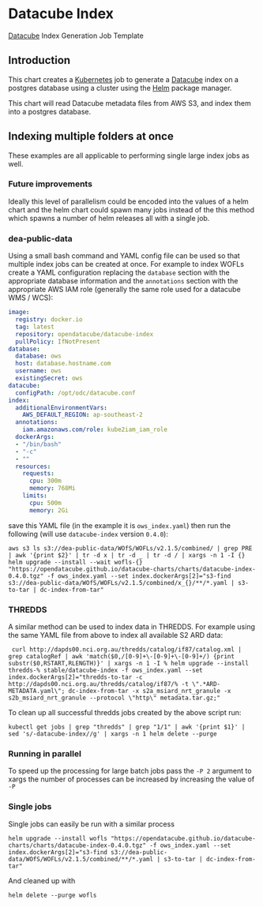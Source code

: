 # Datacube Index

[Datacube](https://www.opendatacube.org/) Index Generation Job Template

## Introduction

This chart creates a [Kubernetes](http://kubernetes.io) job to generate a [Datacube](https://github.com/opendatacube/datacube-core) index on a postgres database using a cluster using the [Helm](https://helm.sh) package manager.

This chart will read Datacube metadata files from AWS S3, and index them into a postgres database.

## Indexing multiple folders at once
These examples are all applicable to performing single large index jobs as well.

### Future improvements
Ideally this level of parallelism could be encoded into the values of a helm chart and the helm chart could spawn many jobs instead of the this method which spawns a number of helm releases all with a single job.

### dea-public-data
Using a small bash command and YAML config file can be used so that multiple index jobs can be created at once. For example to index WOFLs create a YAML configuration replacing the `database` section with the appropriate database information and the `annotations` section with the appropriate AWS IAM role (generally the same role used for a datacube WMS / WCS):
```YAML
image:
  registry: docker.io
  tag: latest
  repository: opendatacube/datacube-index
  pullPolicy: IfNotPresent
database:
  database: ows
  host: database.hostname.com
  username: ows
  existingSecret: ows
datacube:
  configPath: /opt/odc/datacube.conf
index:
  additionalEnvironmentVars:
    AWS_DEFAULT_REGION: ap-southeast-2
  annotations:
    iam.amazonaws.com/role: kube2iam_iam_role
  dockerArgs:
  - "/bin/bash"
  - "-c"
  - ""
  resources:
    requests:
      cpu: 300m
      memory: 768Mi
    limits:
      cpu: 500m
      memory: 2Gi
```
save this YAML file (in the example it is `ows_index.yaml`) then run the following (will use `datacube-index` version `0.4.0`):
```console
aws s3 ls s3://dea-public-data/WOfS/WOFLs/v2.1.5/combined/ | grep PRE | awk '{print $2}' | tr -d x | tr -d _ | tr -d / | xargs -n 1 -I {} helm upgrade --install --wait wofls-{} "https://opendatacube.github.io/datacube-charts/charts/datacube-index-0.4.0.tgz" -f ows_index.yaml --set index.dockerArgs[2]="s3-find s3://dea-public-data/WOfS/WOFLs/v2.1.5/combined/x_{}/**/*.yaml | s3-to-tar | dc-index-from-tar"
```
### THREDDS
A similar method can be used to index data in THREDDS. For example using the same YAML file from above to index all available S2 ARD data:
```console
 curl http://dapds00.nci.org.au/thredds/catalog/if87/catalog.xml | grep catalogRef | awk 'match($0,/[0-9]+\-[0-9]+\-[0-9]+/) {print substr($0,RSTART,RLENGTH)}' | xargs -n 1 -I % helm upgrade --install  thredds-% stable/datacube-index -f ows_index.yaml --set index.dockerArgs[2]="thredds-to-tar -c http://dapds00.nci.org.au/thredds/catalog/if87/% -t \".*ARD-METADATA.yaml\"; dc-index-from-tar -x s2a_msiard_nrt_granule -x s2b_msiard_nrt_granule --protocol \"http\" metadata.tar.gz;"
```

To clean up all successful thredds jobs created by the above script run:
```console
kubectl get jobs | grep "thredds" | grep "1/1" | awk '{print $1}' | sed 's/-datacube-index//g' | xargs -n 1 helm delete --purge
```

### Running in parallel
To speed up the processing for large batch jobs pass the `-P 2` argument to xargs the number of processes can be increased by increasing the value of `-P`

### Single jobs
Single jobs can easily be run with a similar process
```console
helm upgrade --install wofls "https://opendatacube.github.io/datacube-charts/charts/datacube-index-0.4.0.tgz" -f ows_index.yaml --set index.dockerArgs[2]="s3-find s3://dea-public-data/WOfS/WOFLs/v2.1.5/combined/**/*.yaml | s3-to-tar | dc-index-from-tar"
```
And cleaned up with
```console
helm delete --purge wofls
```
